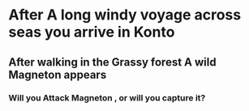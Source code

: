 # After A long windy voyage across seas you arrive in Konto

## After walking in the Grassy forest A wild Magneton appears

### Will you Attack Magneton , or will you capture it?